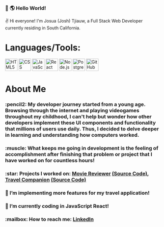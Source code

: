 ### 👋 :earth_americas: Hello World!

:v: Hi everyone! I'm Josua (Josh) Tjiauw, a Full Stack Web Developer currently residing in South California. 

<h1>Languages/Tools:</h1>
<p>
<img height="40px" alt="HTML5" src="https://i.imgur.com/lQaVUxo.png" />
<img height="40px" alt="CSS" src="https://i.imgur.com/u2jucCQ.png" />
<img height="40px" alt="JavaScript" src="https://i.imgur.com/pHYmZwg.png" />
<img height="40px" alt="React" src="https://i.imgur.com/IU3xwR7.png" />
<img height="40px" alt="Node.js" src="https://i.imgur.com/7oNhI75.png" />
<img height="40px" alt="PostgreSQL" src="https://i.imgur.com/ZtTku9j.png" />
<img height="40px" alt="GitHub" src="https://i.imgur.com/TBjHE5Y.png" />
</p>

<h1>About Me</h1>
<h3>:pencil2: My developer journey started from a young age. Browsing through the internet and playing videogames throughout my childhood, I can't help but wonder how other developers implement these UI components and functionality that millions of users use daily. Thus, I decided to delve deeper in learning and understanding how computers worked.</h3>
<h3>:muscle: What keeps me going in development is the feeling of accomplishment after finishing that problem or project that I have worked on for countless hours!</h3>
<h3>:star: Projects I worked on: <a href="https://josh-tjiauw.github.io/ajax-project/">Movie Reviewer</a> <a href="https://github.com/josh-tjiauw/ajax-project">(Source Code)</a>, <a href="https://travel-planner-tc.herokuapp.com/">Travel Companion</a> <a href="https://github.com/josh-tjiauw/travel-companion">(Source Code)</a></h3>
<h3>🔭 I’m implementing more features for my travel application!</h3>
<h3>🌱 I’m currently coding in JavaScript React!</h3>
<h3>:mailbox: How to reach me: <a href="https://www.linkedin.com/in/josh-tjiauw/">LinkedIn</a></h3>
